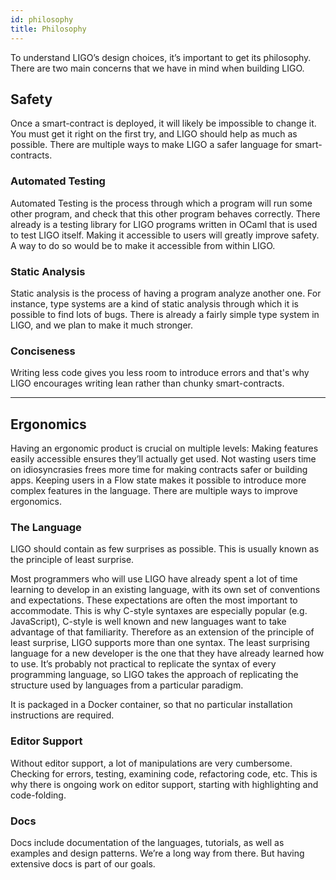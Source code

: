 ```yaml
---
id: philosophy
title: Philosophy
---
```


To understand LIGO’s design choices, it’s important to get its philosophy. There are two main concerns that we have in mind when building LIGO.



## Safety
Once a smart-contract is deployed, it will likely be impossible to change it. You must get it right on the first try, and LIGO should help as much as possible. There are multiple ways to make LIGO a safer language for smart-contracts.

### Automated Testing
Automated Testing is the process through which a program will run some other program, and check that this other program behaves correctly.
There already is a testing library for LIGO programs written in OCaml that is used to test LIGO itself. Making it accessible to users will greatly improve safety. A way to do so would be to make it accessible from within LIGO.

### Static Analysis
Static analysis is the process of having a program analyze another one.
For instance, type systems are a kind of static analysis through which it is possible to find lots of bugs. There is already a fairly simple type system in LIGO, and we plan to make it much stronger.

### Conciseness
Writing less code gives you less room to introduce errors and that's why LIGO encourages writing lean rather than chunky smart-contracts.

---

## Ergonomics
Having an ergonomic product is crucial on multiple levels:
Making features easily accessible ensures they’ll actually get used.
Not wasting users time on idiosyncrasies frees more time for making contracts safer or building apps.
Keeping users in a Flow state makes it possible to introduce more complex features in the language.
There are multiple ways to improve ergonomics.

### The Language
LIGO should contain as few surprises as possible. This is usually known as the principle of least surprise.

Most programmers who will use LIGO have already spent a lot of time learning to develop in an existing language, with its own set of conventions and expectations. These expectations are often the most important to accommodate. This is why C-style syntaxes are especially popular (e.g. JavaScript), C-style is well known and new languages want to take advantage of that familiarity. Therefore as an extension of the principle of least surprise, LIGO supports more than one syntax. The least surprising language for a new developer is the one that they have already learned how to use. It’s probably not practical to replicate the syntax of every programming language, so LIGO takes the approach of replicating the structure used by languages from a particular paradigm. 

It is packaged in a Docker container, so that no particular installation instructions are required.

### Editor Support
Without editor support, a lot of manipulations are very cumbersome. Checking for errors, testing, examining code, refactoring code, etc. This is why there is ongoing work on editor support, starting with highlighting and code-folding.

### Docs
Docs include documentation of the languages, tutorials, as well as examples and design patterns.
We’re a long way from there. But having extensive docs is part of our goals.